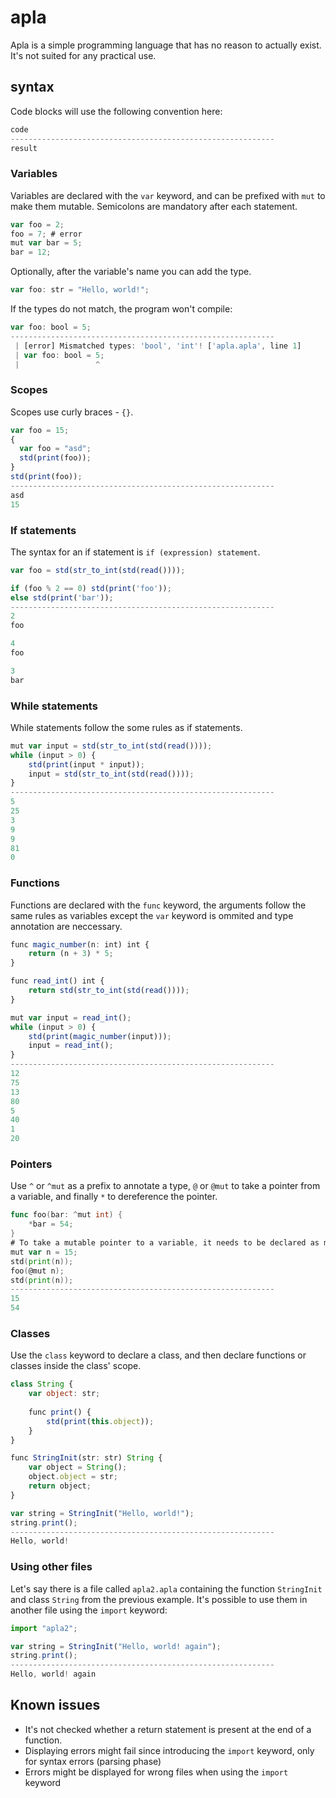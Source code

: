 # apla
Apla is a simple programming language that has no reason to actually exist. It's not suited for any practical use.
## syntax
Code blocks will use the following convention here:
```js
code
-----------------------------------------------------------
result
```
### Variables
Variables are declared with the `var` keyword, and can be prefixed with `mut` to make them mutable. Semicolons are mandatory after each statement.
```js
var foo = 2; 
foo = 7; # error
mut var bar = 5;
bar = 12;
```
Optionally, after the variable's name you can add the type.
```js
var foo: str = "Hello, world!";
```
If the types do not match, the program won't compile:
```js
var foo: bool = 5;
-----------------------------------------------------------
 | [error] Mismatched types: 'bool', 'int'! ['apla.apla', line 1]
 | var foo: bool = 5;
 |                 ^
```
### Scopes
Scopes use curly braces - `{}`.
```js
var foo = 15;
{
  var foo = "asd";
  std(print(foo));
}
std(print(foo));
-----------------------------------------------------------
asd
15
```
### If statements
The syntax for an if statement is `if (expression) statement`.
```js
var foo = std(str_to_int(std(read())));

if (foo % 2 == 0) std(print('foo'));
else std(print('bar'));
-----------------------------------------------------------
2
foo

4
foo

3
bar
```
### While statements
While statements follow the some rules as if statements.
```js
mut var input = std(str_to_int(std(read())));
while (input > 0) {
	std(print(input * input));
	input = std(str_to_int(std(read())));
}
-----------------------------------------------------------
5
25
3
9
9
81
0
```
### Functions
Functions are declared with the `func` keyword, the arguments follow the same rules as variables except the `var` keyword is ommited and type annotation are neccessary.
```js
func magic_number(n: int) int {
	return (n + 3) * 5;
}

func read_int() int {
	return std(str_to_int(std(read())));
}

mut var input = read_int();
while (input > 0) {
	std(print(magic_number(input)));
	input = read_int();
}
-----------------------------------------------------------
12
75
13
80
5
40
1
20
```
### Pointers
Use `^` or `^mut` as a prefix to annotate a type, `@` or `@mut` to take a pointer from a variable, and finally `*` to dereference the pointer.
```go
func foo(bar: ^mut int) {
	*bar = 54;
}
# To take a mutable pointer to a variable, it needs to be declared as mutable.
mut var n = 15; 
std(print(n));
foo(@mut n);
std(print(n));
-----------------------------------------------------------
15
54
```
### Classes
Use the `class` keyword to declare a class, and then declare functions or classes inside the class' scope.
```js
class String {
	var object: str;
	
	func print() {
		std(print(this.object));
	}
}

func StringInit(str: str) String {
	var object = String();
	object.object = str;
	return object;
}

var string = StringInit("Hello, world!");
string.print();
-----------------------------------------------------------
Hello, world!
```
### Using other files
Let's say there is a file called `apla2.apla` containing the function `StringInit` and class `String` from the previous example. It's possible to use them in another file using the `import` keyword:

```js
import "apla2";

var string = StringInit("Hello, world! again");
string.print();
-----------------------------------------------------------
Hello, world! again
```
## Known issues
* It's not checked whether a return statement is present at the end of a function.
* Displaying errors might fail since introducing the `import` keyword, only for syntax errors (parsing phase)
* Errors might be displayed for wrong files when using the `import` keyword
